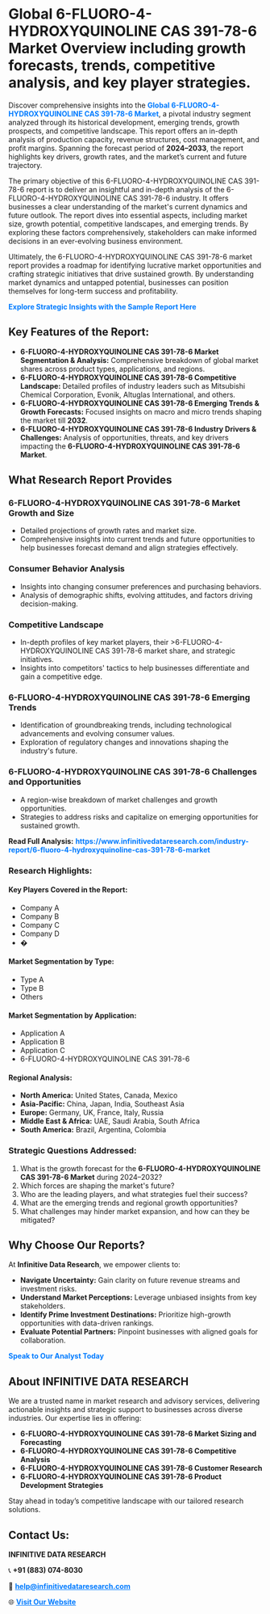 <h1>Global 6-FLUORO-4-HYDROXYQUINOLINE CAS 391-78-6 Market Overview including growth forecasts, trends, competitive analysis, and key player strategies.</h1>
<p>
Discover comprehensive insights into the 
<a href="https://www.infinitivedataresearch.com/industry-report/6-fluoro-4-hydroxyquinoline-cas-391-78-6-market" rel="dofollow" style="color: #007BFF; text-decoration: none;"><strong>Global 6-FLUORO-4-HYDROXYQUINOLINE CAS 391-78-6 Market</strong></a>, a pivotal industry segment analyzed through its historical development, emerging trends, growth prospects, and competitive landscape. This report offers an in-depth analysis of production capacity, revenue structures, cost management, and profit margins. Spanning the forecast period of <strong>2024–2033</strong>, the report highlights key drivers, growth rates, and the market’s current and future trajectory.
</p>
<p>
The primary objective of this 6-FLUORO-4-HYDROXYQUINOLINE CAS 391-78-6 report is to deliver an insightful and in-depth analysis of the 6-FLUORO-4-HYDROXYQUINOLINE CAS 391-78-6 industry. It offers businesses a clear understanding of the market's current dynamics and future outlook. The report dives into essential aspects, including market size, growth potential, competitive landscapes, and emerging trends. By exploring these factors comprehensively, stakeholders can make informed decisions in an ever-evolving business environment.
</p>
<p>
Ultimately, the 6-FLUORO-4-HYDROXYQUINOLINE CAS 391-78-6 market report provides a roadmap for identifying lucrative market opportunities and crafting strategic initiatives that drive sustained growth. By understanding market dynamics and untapped potential, businesses can position themselves for long-term success and profitability.
</p>
<p>
<a href="https://www.infinitivedataresearch.com/request-sample/reportId=110346" style="color: #007BFF; text-decoration: none;"><strong>Explore Strategic Insights with the Sample Report Here</strong></a>
</p>

<h2>Key Features of the Report:</h2>
<ul>
<li><strong>6-FLUORO-4-HYDROXYQUINOLINE CAS 391-78-6 Market Segmentation & Analysis:</strong> Comprehensive breakdown of global market shares across product types, applications, and regions.</li>
<li><strong>6-FLUORO-4-HYDROXYQUINOLINE CAS 391-78-6 Competitive Landscape:</strong> Detailed profiles of industry leaders such as Mitsubishi Chemical Corporation, Evonik, Altuglas International, and others.</li>
<li><strong>6-FLUORO-4-HYDROXYQUINOLINE CAS 391-78-6 Emerging Trends & Growth Forecasts:</strong> Focused insights on macro and micro trends shaping the market till <strong>2032</strong>.</li>
<li><strong>6-FLUORO-4-HYDROXYQUINOLINE CAS 391-78-6 Industry Drivers & Challenges:</strong> Analysis of opportunities, threats, and key drivers impacting the <strong>6-FLUORO-4-HYDROXYQUINOLINE CAS 391-78-6 Market</strong>.</li>
</ul>

<h2>What Research Report Provides</h2>
<h3>6-FLUORO-4-HYDROXYQUINOLINE CAS 391-78-6 Market Growth and Size</h3>
<ul>
<li>Detailed projections of growth rates and market size.</li>
<li>Comprehensive insights into current trends and future opportunities to help businesses forecast demand and align strategies effectively.</li>
</ul>

<h3>Consumer Behavior Analysis</h3>
<ul>
<li>Insights into changing consumer preferences and purchasing behaviors.</li>
<li>Analysis of demographic shifts, evolving attitudes, and factors driving decision-making.</li>
</ul>

<h3>Competitive Landscape</h3>
<ul>
<li>In-depth profiles of key market players, their >6-FLUORO-4-HYDROXYQUINOLINE CAS 391-78-6 market share, and strategic initiatives.</li>
<li>Insights into competitors' tactics to help businesses differentiate and gain a competitive edge.</li>
</ul>

<h3>6-FLUORO-4-HYDROXYQUINOLINE CAS 391-78-6 Emerging Trends</h3>
<ul>
<li>Identification of groundbreaking trends, including technological advancements and evolving consumer values.</li>
<li>Exploration of regulatory changes and innovations shaping the industry's future.</li>
</ul>

<h3>6-FLUORO-4-HYDROXYQUINOLINE CAS 391-78-6 Challenges and Opportunities</h3>
<ul>
<li>A region-wise breakdown of market challenges and growth opportunities.</li>
<li>Strategies to address risks and capitalize on emerging opportunities for sustained growth.</li>
</ul>
<p><strong>Read Full Analysis:</strong> <a href="https://www.infinitivedataresearch.com/industry-report/6-fluoro-4-hydroxyquinoline-cas-391-78-6-market" rel="dofollow" style="color: #007BFF; text-decoration: none;"><strong>https://www.infinitivedataresearch.com/industry-report/6-fluoro-4-hydroxyquinoline-cas-391-78-6-market</strong></a></p>
<h3>Research Highlights:</h3>
<h4>Key Players Covered in the Report:</h4>
<ul><li>Company A</li><li>Company B</li><li>Company C</li><li>Company D</li><li>�</li></ul>
<h4>Market Segmentation by Type:</h4>
<ul><li>Type A</li><li>Type B</li><li>Others</li></ul>
<h4>Market Segmentation by Application:</h4>
<ul><li>Application A</li><li>Application B</li><li>Application C</li><li>6-FLUORO-4-HYDROXYQUINOLINE CAS 391-78-6</li></ul>

<h4>Regional Analysis:</h4>
<ul>
<li><strong>North America:</strong> United States, Canada, Mexico</li>
<li><strong>Asia-Pacific:</strong> China, Japan, India, Southeast Asia</li>
<li><strong>Europe:</strong> Germany, UK, France, Italy, Russia</li>
<li><strong>Middle East & Africa:</strong> UAE, Saudi Arabia, South Africa</li>
<li><strong>South America:</strong> Brazil, Argentina, Colombia</li>
</ul>

<h3>Strategic Questions Addressed:</h3>
<ol>
<li>What is the growth forecast for the <strong>6-FLUORO-4-HYDROXYQUINOLINE CAS 391-78-6 Market</strong> during 2024–2032?</li>
<li>Which forces are shaping the market's future?</li>
<li>Who are the leading players, and what strategies fuel their success?</li>
<li>What are the emerging trends and regional growth opportunities?</li>
<li>What challenges may hinder market expansion, and how can they be mitigated?</li>
</ol>

<h2>Why Choose Our Reports?</h2>
<p>At <strong>Infinitive Data Research</strong>, we empower clients to:</p>
<ul>
<li><strong>Navigate Uncertainty:</strong> Gain clarity on future revenue streams and investment risks.</li>
<li><strong>Understand Market Perceptions:</strong> Leverage unbiased insights from key stakeholders.</li>
<li><strong>Identify Prime Investment Destinations:</strong> Prioritize high-growth opportunities with data-driven rankings.</li>
<li><strong>Evaluate Potential Partners:</strong> Pinpoint businesses with aligned goals for collaboration.</li>
</ul>
<p><a href="https://www.infinitivedataresearch.com/industry-report/6-fluoro-4-hydroxyquinoline-cas-391-78-6-market" rel="dofollow" style="color: #007BFF; text-decoration: none;"><strong>Speak to Our Analyst Today</strong></a></p>

<h2>About INFINITIVE DATA RESEARCH</h2>
<p>We are a trusted name in market research and advisory services, delivering actionable insights and strategic support to businesses across diverse industries. Our expertise lies in offering:</p>
<ul>
<li><strong>6-FLUORO-4-HYDROXYQUINOLINE CAS 391-78-6 Market Sizing and Forecasting</strong></li>
<li><strong>6-FLUORO-4-HYDROXYQUINOLINE CAS 391-78-6 Competitive Analysis</strong></li>
<li><strong>6-FLUORO-4-HYDROXYQUINOLINE CAS 391-78-6 Customer Research</strong></li>
<li><strong>6-FLUORO-4-HYDROXYQUINOLINE CAS 391-78-6 Product Development Strategies</strong></li>
</ul>
<p>Stay ahead in today’s competitive landscape with our tailored research solutions.</p>

<h2>Contact Us:</h2>
<p><strong>INFINITIVE DATA RESEARCH</strong></p>
<p>📞 <strong>+91 (883) 074-8030</strong></p>
<p>📧 <strong><a href="mailto:help@infinitivedataresearch.com" style="color: #007BFF;">help@infinitivedataresearch.com</a></strong></p>
<p>🌐 <strong><a href="https://www.infinitivedataresearch.com" rel="dofollow" style="color: #007BFF;">Visit Our Website</a></strong></p>